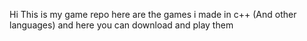 Hi This is my game repo
here are the games i made in c++
(And other languages)
and here you can download and play them
